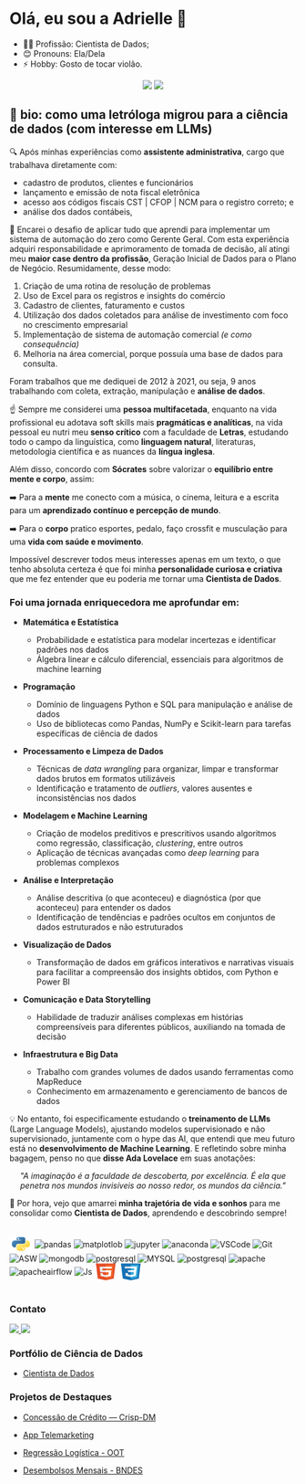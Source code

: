 # Olá, eu sou a Adrielle 👋

- 👩‍💻 Profissão: Cientista de Dados;
- 😊 Pronouns: Ela/Dela
- ⚡ Hobby: Gosto de tocar violão.



<div align="center">
  <img height="180em" src="https://github-readme-stats.vercel.app/api?username=adrielleClemente&show_icons=true&theme=dracula&include_all_commits=true&count_private=true"/>
    
  <img height="180em" src="https://github-readme-stats.vercel.app/api/top-langs/?username=adrielleClemente&layout=compact&langs_count=7&theme=dracula"/>
</div>

## 🌱 bio: como uma letróloga migrou para a ciência de dados (com interesse em LLMs)

🔍 Após minhas experiências como **assistente administrativa**, cargo que trabalhava diretamente com:

- cadastro de produtos, clientes e funcionários
- lançamento e emissão de nota fiscal eletrônica
- acesso aos códigos fiscais CST | CFOP | NCM para o registro correto; e
- análise dos dados contábeis,

🦾 Encarei o desafio de aplicar tudo que aprendi para implementar um sistema de automação do zero como Gerente Geral. Com esta experiência adquiri responsabilidade e aprimoramento de tomada de decisão, alí atingi meu **maior case dentro da profissão**, Geração Inicial de Dados para o Plano de Negócio. Resumidamente, desse modo:
1. Criação de uma rotina de resolução de problemas
2. Uso de Excel para os registros e insights do comércio
3. Cadastro de clientes, faturamento e custos
4. Utilização dos dados coletados para análise de investimento com foco no crescimento empresarial
5. Implementação de sistema de automação comercial
    _(e como consequência)_
6. Melhoria na área comercial, porque possuía uma base de dados para consulta.

Foram trabalhos que me dediquei de 2012 à 2021, ou seja, 9 anos trabalhando com coleta, extração, manipulação e **análise de dados**.

☝️ Sempre me considerei uma **pessoa multifacetada**, enquanto na vida profissional eu adotava soft skills mais **pragmáticas e analíticas**, na vida pessoal eu nutri meu **senso crítico** com a faculdade de **Letras**, estudando todo o campo da linguística, como **linguagem natural**, literaturas, metodologia científica e as nuances da **língua inglesa**.

Além disso, concordo com **Sócrates** sobre valorizar o **equilíbrio entre mente e corpo**, assim:

➡️ Para a **mente** me conecto com a música, o cinema, leitura e a escrita para um **aprendizado contínuo e percepção de mundo**.

➡️ Para o **corpo** pratico esportes, pedalo, faço crossfit e musculação para uma **vida com saúde e movimento**.

Impossível descrever todos meus interesses apenas em um texto, o que tenho absoluta certeza é que foi minha **personalidade curiosa e criativa** que me fez entender que eu poderia me tornar uma **Cientista de Dados**.

### Foi uma jornada enriquecedora me aprofundar em:
- **Matemática e Estatística**
  - Probabilidade e estatística para modelar incertezas e identificar padrões nos dados  
  - Álgebra linear e cálculo diferencial, essenciais para algoritmos de machine learning

- **Programação**
  - Domínio de linguagens Python e SQL para manipulação e análise de dados  
  - Uso de bibliotecas como Pandas, NumPy e Scikit-learn para tarefas específicas de ciência de dados

- **Processamento e Limpeza de Dados**
  - Técnicas de *data wrangling* para organizar, limpar e transformar dados brutos em formatos utilizáveis  
  - Identificação e tratamento de *outliers*, valores ausentes e inconsistências nos dados

- **Modelagem e Machine Learning**
  - Criação de modelos preditivos e prescritivos usando algoritmos como regressão, classificação, *clustering*, entre outros  
  - Aplicação de técnicas avançadas como *deep learning* para problemas complexos

- **Análise e Interpretação**
  - Análise descritiva (o que aconteceu) e diagnóstica (por que aconteceu) para entender os dados  
  - Identificação de tendências e padrões ocultos em conjuntos de dados estruturados e não estruturados

- **Visualização de Dados**
  - Transformação de dados em gráficos interativos e narrativas visuais para facilitar a compreensão dos insights obtidos, com Python e Power BI

- **Comunicação e Data Storytelling**
  - Habilidade de traduzir análises complexas em histórias compreensíveis para diferentes públicos, auxiliando na tomada de decisão

- **Infraestrutura e Big Data**
  - Trabalho com grandes volumes de dados usando ferramentas como MapReduce  
  - Conhecimento em armazenamento e gerenciamento de bancos de dados


💡 No entanto, foi especificamente estudando o **treinamento de LLMs** (Large Language Models), ajustando modelos supervisionado e não supervisionado, juntamente com o hype das AI, que entendi que meu futuro está no **desenvolvimento de Machine Learning**. E refletindo sobre minha bagagem, penso no que **disse Ada Lovelace** em suas anotações:

<p align="center">
  <em>"A imaginação é a faculdade de descoberta, por excelência. É ela que penetra nos mundos invisíveis ao nosso redor, os mundos da ciência."</em>
</p>


🚀 Por hora, vejo que amarrei **minha trajetória de vida e sonhos** para me consolidar como **Cientista de Dados**, aprendendo e descobrindo sempre!
  
<div style="display: inline_block"><br>
  <img align="center" alt="Python" height="30" width="40" src="https://raw.githubusercontent.com/devicons/devicon/master/icons/python/python-original.svg"/>
  <img align="center" alt="pandas" height="30" width="40" src="https://cdn.jsdelivr.net/gh/devicons/devicon@latest/icons/pandas/pandas-original-wordmark.svg" />
  <img align="center" alt="matplotlob" height="30" width="40" src="https://cdn.jsdelivr.net/gh/devicons/devicon@latest/icons/matplotlib/matplotlib-original.svg" />
  <img align="center" alt="jupyter" height="30" width="40" src="https://cdn.jsdelivr.net/gh/devicons/devicon@latest/icons/jupyter/jupyter-original-wordmark.svg" />
  <img align="center" alt="anaconda" height="30" width="40" src="https://cdn.jsdelivr.net/gh/devicons/devicon@latest/icons/anaconda/anaconda-original-wordmark.svg" />
  <img align="center" alt="VSCode" height="30" width="40" src="https://cdn.jsdelivr.net/gh/devicons/devicon/icons/vscode/vscode-original.svg" />
  <img align="center" alt="Git" height="30" width="40" src="https://cdn.jsdelivr.net/gh/devicons/devicon/icons/git/git-original.svg"/>
  <img align="center" alt="ASW" height="30" width="40" src="https://cdn.jsdelivr.net/gh/devicons/devicon@latest/icons/amazonwebservices/amazonwebservices-plain-wordmark.svg"/>
  <img align="center" alt="mongodb" height="30" width="40" src="https://cdn.jsdelivr.net/gh/devicons/devicon@latest/icons/mongodb/mongodb-original-wordmark.svg" />
  <img align="center" alt="postgresql" height="30" width="40" src="https://cdn.jsdelivr.net/gh/devicons/devicon@latest/icons/postgresql/postgresql-original.svg" />
  <img align="center" alt="MYSQL" height="30" width="40" src="https://cdn.jsdelivr.net/gh/devicons/devicon/icons/mysql/mysql-original.svg"/>
  <img align="center" alt="postgresql" height="30" width="40" src="https://cdn.jsdelivr.net/gh/devicons/devicon@latest/icons/dbeaver/dbeaver-original.svg" />
  <img align="center" alt="apache" height="30" width="40" src="https://cdn.jsdelivr.net/gh/devicons/devicon@latest/icons/apachespark/apachespark-original.svg" />
  <img align="center" alt="apacheairflow" height="30" width="40" src="https://cdn.jsdelivr.net/gh/devicons/devicon@latest/icons/apacheairflow/apacheairflow-original.svg" />
  <img align="center" alt="Js" height="30" width="40" src="https://cdn.jsdelivr.net/gh/devicons/devicon/icons/javascript/javascript-original.svg">
  <img align="center" alt="HTML" height="30" width="40" src="https://raw.githubusercontent.com/devicons/devicon/master/icons/html5/html5-original.svg"/>
  <img align="center" alt="CSS" height="30" width="40" src="https://raw.githubusercontent.com/devicons/devicon/master/icons/css3/css3-original.svg"/>
  
          
                      
          
          
  </div><br>
  
  
  ### Contato
 
<div> 
  <a href="https://www.linkedin.com/in/adrielleclemente/" target="_blank" rel="noopener noreferrer">
    <img src="https://img.shields.io/badge/-LinkedIn-%230077B5?style=for-the-badge&logo=linkedin&logoColor=white">
  </a>
  <a href="https://www.kaggle.com/adrielleclemente" target="_blank" rel="noopener noreferrer">
    <img src="https://img.shields.io/badge/-kaggle-%230077B5?style=for-the-badge&logo=kaggle&logoColor=white">
  </a>
</div>


 
 
</div>


### Portfólio de Ciência de Dados

- [Cientista de Dados](https://github.com/adrielleClemente/cientista_de_dados/tree/main)

### Projetos de Destaques

- [Concessão de Crédito — Crisp-DM](https://github.com/adrielleClemente/cientista_de_dados/tree/main/2.Ci%C3%AAncia%20de%20Dados/classifica_cretido_Crisp-DM#concess%C3%A3o-de-cr%C3%A9dito)

- [App Telemarketing](https://github.com/adrielleClemente/cientista_de_dados/tree/main/3.M%C3%B3dulos%20Streamlit/28.Streamlit%20III%2C%20IV)

- [Regressão Logística - OOT](https://github.com/adrielleClemente/cientista_de_dados/tree/main/2.Ci%C3%AAncia%20de%20Dados/37.Regress%C3%A3o%20Log%C3%ADstica%20II)

- [Desembolsos Mensais - BNDES](https://github.com/adrielleClemente/cientista_de_dados/tree/main/4.Projeto%20Semantix)




          
